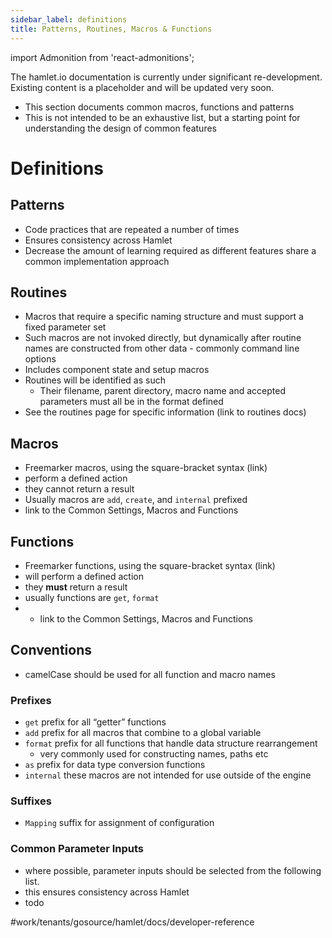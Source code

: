 ```yaml
---
sidebar_label: definitions
title: Patterns, Routines, Macros & Functions
---
```

import Admonition from 'react-admonitions';

<Admonition type="warning" title="Under Construction">
The hamlet.io documentation is currently under significant re-development. Existing content is a placeholder and will be updated very soon.
</Admonition>

* This section documents common macros, functions and patterns
* This is not intended to be an exhaustive list, but a starting point for understanding the design of common features

# Definitions
## Patterns
* Code practices that are repeated a number of times
* Ensures consistency across Hamlet
* Decrease the amount of learning required as different features share a common implementation approach

## Routines
* Macros that require a specific naming structure and must support a fixed parameter set
* Such macros are not invoked directly, but dynamically after routine names are constructed from other data - commonly command line options
* Includes component state and setup macros
* Routines will be identified as such
	* Their filename, parent directory, macro name and accepted parameters must all be in the format defined
* See the routines page for specific information (link to routines docs)

## Macros
* Freemarker macros, using the square-bracket syntax (link)
* perform a defined action
* they cannot return a result
* Usually macros are `add`, `create`, and `internal` prefixed
* link to the Common Settings, Macros and Functions

## Functions
* Freemarker functions, using the square-bracket syntax (link)
* will perform a defined action
* they **must** return a result
* usually functions are `get`, `format`
* * link to the Common Settings, Macros and Functions

## Conventions
* camelCase should be used for all function and macro names

### Prefixes
* `get`  prefix for all “getter” functions
* `add` prefix for all macros that combine to a global variable
* `format` prefix for all functions that handle data structure rearrangement
	* very commonly used for constructing names, paths etc
* `as` prefix for data type conversion functions
* `internal` these macros are not intended for use outside of the engine

### Suffixes
* `Mapping` suffix for assignment of configuration

### Common Parameter Inputs
* where possible, parameter inputs should be selected from the following list.
* this ensures consistency across Hamlet
* todo

#work/tenants/gosource/hamlet/docs/developer-reference